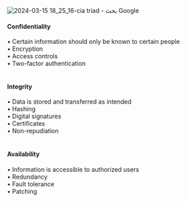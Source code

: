 
![2024-03-15 18_25_16-cia triad - بحث Google](https://github.com/0xVoLk/Security-701/assets/100092212/2a544d67-fd0a-4264-b69e-aeda34d49027)  

####  Confidentiality  

• Certain information should only be known to certain people  
• Encryption  
• Access controls  
• Two-factor authentication  
<br>  


####  Integrity  

• Data is stored and transferred as intended  
• Hashing  
• Digital signatures  
• Certificates  
• Non-repudiation  
<br>  


####  Availability  

• Information is accessible to authorized users  
• Redundancy  
• Fault tolerance  
• Patching
